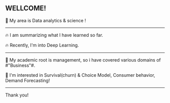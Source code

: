 ## WELLCOME!


<!--
**Reign2121/Reign2121** is a ✨ _special_ ✨ repository because its `README.md` (this file) appears on your GitHub profile.

Here are some ideas to get you started:

- 🔭 I’m currently working on ...
- 🌱 I’m currently learning ...
- 👯 I’m looking to collaborate on ...
- 🤔 I’m looking for help with ...
- 💬 Ask me about ...
- 📫 How to reach me: ...
- 😄 Pronouns: ...
- ⚡ Fun fact: ...
-->
🌱 My area is Data analytics & science !
__________
🔥 I am summarizing what I have learned so far.

🔥 Recently, I'm into Deep Learning.
__________
🙋 My academic root is management, so i have covered various domains of #"Business"#.

🙋 I'm interested in Survival(churn) & Choice Model, Consumer behavior, Demand Forecasting!
__________
Thank you!
